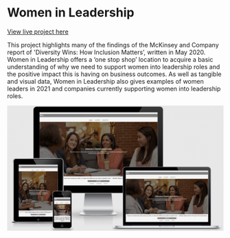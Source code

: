 # **Women in Leadership**

[View live project here](https://brineamelia.github.io/P1-WIL/)

This project highlights many of the findings of the McKinsey and Company report of 'Diversity Wins: How Inclusion Matters’, written in May 2020. Women in Leadership offers a ‘one stop shop’ location to acquire a basic understanding of why we need to support women into leadership roles and the positive impact this is having on business outcomes. As well as tangible and visual data, Women in Leadership also gives examples of women leaders in 2021 and companies currently supporting women into leadership roles. 

![Responsive image of project](https://github.com/brineamelia/P1-WIL/blob/main/docs/responsive.png)